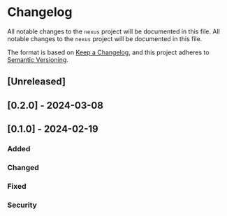 # Changelog

All notable changes to the `nexus` project will be documented in this file.
All notable changes to the `nexus` project will be documented in this file.

The format is based on [Keep a Changelog](https://keepachangelog.com/en/1.0.0/), and this project adheres to [Semantic Versioning](https://semver.org/spec/v2.0.0.html).

## [Unreleased]

## [0.2.0] - 2024-03-08

## [0.1.0] - 2024-02-19

### Added

### Changed

### Fixed

### Security
